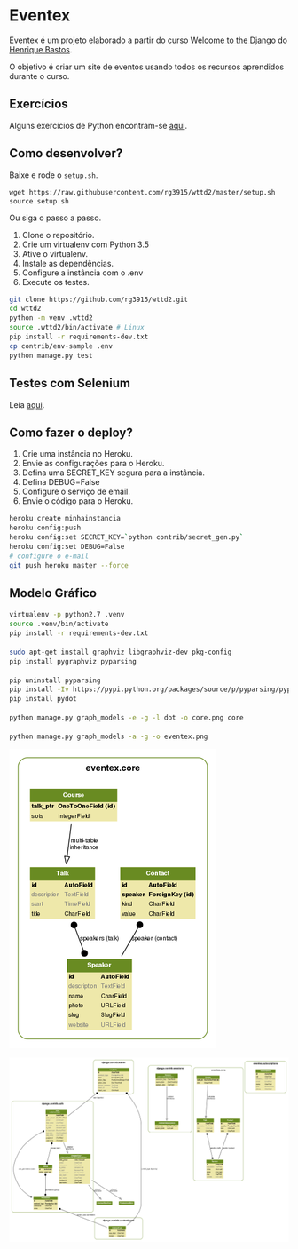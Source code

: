 # Eventex

Eventex é um projeto elaborado a partir do curso [Welcome to the Django][0] do [Henrique Bastos][1].

O objetivo é criar um site de eventos usando todos os recursos aprendidos durante o curso.

## Exercícios

Alguns exercícios de Python encontram-se [aqui][3].

## Como desenvolver?

Baixe e rode o `setup.sh`.

```
wget https://raw.githubusercontent.com/rg3915/wttd2/master/setup.sh
source setup.sh
```

Ou siga o passo a passo.

1. Clone o repositório.
2. Crie um virtualenv com Python 3.5
3. Ative o virtualenv.
4. Instale as dependências.
5. Configure a instância com o .env
6. Execute os testes.

```bash
git clone https://github.com/rg3915/wttd2.git
cd wttd2
python -m venv .wttd2
source .wttd2/bin/activate # Linux
pip install -r requirements-dev.txt
cp contrib/env-sample .env
python manage.py test
```

## Testes com Selenium

Leia [aqui][4].

## Como fazer o deploy?

1. Crie uma instância no Heroku.
2. Envie as configurações para o Heroku.
3. Defina uma SECRET_KEY segura para a instância.
4. Defina DEBUG=False
5. Configure o serviço de email.
6. Envie o código para o Heroku.

```bash
heroku create minhainstancia
heroku config:push
heroku config:set SECRET_KEY=`python contrib/secret_gen.py`
heroku config:set DEBUG=False
# configure o e-mail
git push heroku master --force
```

## Modelo Gráfico

```bash
virtualenv -p python2.7 .venv
source .venv/bin/activate
pip install -r requirements-dev.txt

sudo apt-get install graphviz libgraphviz-dev pkg-config
pip install pygraphviz pyparsing

pip uninstall pyparsing
pip install -Iv https://pypi.python.org/packages/source/p/pyparsing/pyparsing-1.5.7.tar.gz#md5=9be0fcdcc595199c646ab317c1d9a709
pip install pydot

python manage.py graph_models -e -g -l dot -o core.png core

python manage.py graph_models -a -g -o eventex.png
```

![core](core.png)

![eventex](eventex.png)



[0]: www.welcometothedjango.com.br
[1]: henriquebastos.net
[3]: https://github.com/rg3915/wttd2/tree/master/python_ex
[4]: https://github.com/rg3915/wttd2/blob/master/selenium.md
